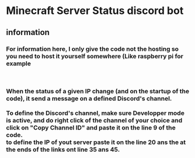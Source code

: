 # Minecraft Server Status discord bot

<h2>information</h2>
<h3>For information here, I only give the code not the hosting so you need to host it yourself somewhere (Like raspberry pi for example</h3>
<br>
<h3>
 When the status of a given IP change (and on the startup of the code), it send a message on a defined Discord's channel.
 <br/>
 <br>
 To define the Discord's channel, make sure Developper mode is active, and do right click of the channel of your choice and click on "Copy Channel ID" and paste it on the line 9 of the code.
 <br/>
 to define the IP of yout server paste it on the line 20 ans the at the ends of the links ont line 35 ans 45.
</h3>